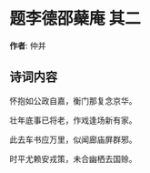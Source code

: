 # 题李德邵蘗庵  其二

**作者**: 仲并

## 诗词内容

怀抱如公政自嘉，衡门那复念京华。

壮年底事已将老，作戏逢场新有家。

此去车书应万里，似闻廊庙屏群邪。

时平尤赖安戎策，未合幽栖去国赊。

